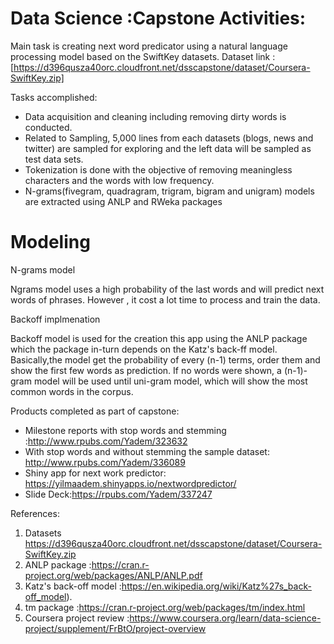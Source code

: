 # Data Science :Capstone Activities:

Main task is creating next word predicator using a natural language processing model based on the SwiftKey datasets.
 Dataset link :[https://d396qusza40orc.cloudfront.net/dsscapstone/dataset/Coursera-SwiftKey.zip]

Tasks accomplished:

 - Data acquisition and cleaning including removing dirty words is conducted.
 - Related to Sampling, 5,000 lines from each datasets (blogs, news and twitter) are sampled for exploring and the left data will be        sampled as test data sets.
 - Tokenization is done with the objective of removing meaningless characters and the words with low frequency.
 - N-grams(fivegram, quadragram, trigram, bigram and unigram) models are extracted using ANLP and RWeka packages

Modeling 
========================================================
N-grams model

Ngrams model uses a high probability of the last words and will predict next words of phrases. However , it cost a lot time to process and train the data.


Backoff implmenation 

Backoff model is used for the creation this app using the ANLP package which the package in-turn depends on the Katz's back-ff model. Basically,the model get the probability of every (n-1) terms, order them and show the first few words as prediction. If no words were shown, a (n-1)-gram model will be used until uni-gram model, which will show the most common words in the corpus.

Products completed as part of capstone:
 - Milestone reports  with stop words and stemming :http://www.rpubs.com/Yadem/323632
 - With stop words and without stemming the sample dataset: http://www.rpubs.com/Yadem/336089
 - Shiny app for next work predictor: https://yilmaadem.shinyapps.io/nextwordpredictor/
 - Slide Deck:https://rpubs.com/Yadem/337247


References:
1. Datasets  https://d396qusza40orc.cloudfront.net/dsscapstone/dataset/Coursera-SwiftKey.zip
2. ANLP package :https://cran.r-project.org/web/packages/ANLP/ANLP.pdf
3. Katz's back-off model :https://en.wikipedia.org/wiki/Katz%27s_back-off_model).
4. tm package :https://cran.r-project.org/web/packages/tm/index.html
5. Coursera project review :https://www.coursera.org/learn/data-science-project/supplement/FrBtO/project-overview
